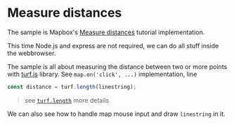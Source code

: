 # Measure distances

The sample is Mapbox's [Measure distances](https://docs.mapbox.com/mapbox-gl-js/example/measure) tutorial implementation.

This time Node.js and express are not required, we can do all stuff inside the webbrowser. 

The sample is all about measuring the distance between two or more points with [turf.js](https://turfjs.org/) library. See `map.on('click', ...)` implementation, line

```js
const distance = turf.length(linestring);
```

> see [`turf.length`](https://turfjs.org/docs/#length) more details

We can also see how to handle map mouse input and draw `linestring` in it.
